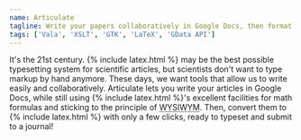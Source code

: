 ```yaml
---
name: Articulate
tagline: Write your papers collaboratively in Google Docs, then format them in LaTeX
tags: ['Vala', 'XSLT', 'GTK', 'LaTeX', 'GData API']
---
```

It's the 21st century.
{% include latex.html %} may be the best possible typesetting system for scientific articles, but scientists don't want to type markup by hand anymore.
These days, we want tools that allow us to write easily and collaboratively.
Articulate lets you write your articles in Google Docs, while still using {% include latex.html %}'s excellent facilities for math formulas and sticking to the principle of <abbr title="What You See Is What You Mean">WYSIWYM</abbr>.
Then, convert them to {% include latex.html %} with only a few clicks, ready to typeset and submit to a journal!
